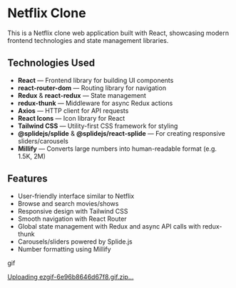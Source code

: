 # Netflix Clone

This is a Netflix clone web application built with React, showcasing modern frontend technologies and state management libraries.

## Technologies Used

- **React** — Frontend library for building UI components
- **react-router-dom** — Routing library for navigation
- **Redux** & **react-redux** — State management
- **redux-thunk** — Middleware for async Redux actions
- **Axios** — HTTP client for API requests
- **React Icons** — Icon library for React
- **Tailwind CSS** — Utility-first CSS framework for styling
- **@splidejs/splide** & **@splidejs/react-splide** — For creating responsive sliders/carousels
- **Millify** — Converts large numbers into human-readable format (e.g. 1.5K, 2M)

## Features

- User-friendly interface similar to Netflix
- Browse and search movies/shows
- Responsive design with Tailwind CSS
- Smooth navigation with React Router
- Global state management with Redux and async API calls with redux-thunk
- Carousels/sliders powered by Splide.js
- Number formatting using Millify

gif


[Uploading ezgif-6e96b8646d67f8.gif.zip…]()
